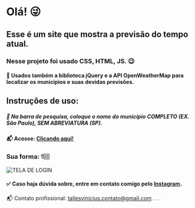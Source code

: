 # Olá! 😜 

## Esse é um site que mostra a previsão do tempo atual.

### Nesse projeto foi usado CSS, HTML, JS. 😉
#### 📌 Usados também a biblioteca jQuery e a API OpenWeatherMap para localizar os municípios e suas devidas previsões.

## Instruções de uso:
##### 📌 Na barra de pesquisa, coloque o nome do município COMPLETO (EX. São Paulo), SEM ABREVIATURA (SP).

#### 📬 Acesse: <a href='https://tallesvini.github.io/clima-api/'>Clicando aqui!</a>

### Sua forma: 👇🏼

![TELA DE LOGIN](https://user-images.githubusercontent.com/90796934/146082530-40f9f9b3-f2d5-4442-93bd-5fc28f7b89a5.PNG)

#### ✅ Caso haja dúvida sobre, entre em contato comigo pelo <a href="https://www.instagram.com/tallesvn_/" target="_blank">Instagram</a>.

📬 Contato profissional: tallesvinicius.contato@gmail.com
.
.
.